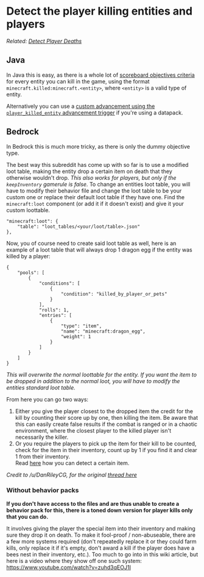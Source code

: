 # Detect the player killing entities and players

_Related: [Detect Player Deaths](/questions/playerdeaths)_

## Java

In Java this is easy, as there is a whole lot of [scoreboard objectives criteria](https://minecraft.gamepedia.com/Scoreboard#Criteria) for every entity you can kill in the game, using the format `minecraft.killed:minecraft.<entity>`, where `<entity>` is a valid type of entity.

Alternatively you can use a [custom advancement using the `player_killed_entity` advancement trigger](https://minecraft.fandom.com/wiki/Advancement/JSON_format#minecraft:player_killed_entity) if you're using a datapack.

## Bedrock

In Bedrock this is much more tricky, as there is only the dummy objective type.

The best way this subreddit has come up with so far is to use a modified loot table, making the entity drop a certain item on death that they otherwise wouldn't drop. _This also works for players, but only if the `keepInventory` gamerule is false._ To change an entities loot table, you will have to modify their behavior file and change the loot table to be your custom one or replace their default loot table if they have one. Find the `minecraft:loot` component (or add it if it doesn't exist) and give it your custom loottable.

    "minecraft:loot": {
        "table": "loot_tables/<your/loot/table>.json"
    },

Now, you of course need to create said loot table as well, here is an example of a loot table that will always drop 1 dragon egg if the entity was killed by a player:

    {
        "pools": [
            {
                "conditions": [
                    {
                        "condition": "killed_by_player_or_pets"
                    }
                ],
                "rolls": 1,
                "entries": [
                    {
                        "type": "item",
                        "name": "minecraft:dragon_egg",
                        "weight": 1
                    }
                ]
            }
        ]
    }

_This will overwrite the normal loottable for the entity. If you want the item to be dropped in addition to the normal loot, you will have to modify the entities standard loot table._

From here you can go two ways:  

1. Either you give the player closest to the dropped item the credit for the kill by counting their score up by one, then killing the item. Be aware that this can easily create false results if the combat is ranged or in a chaotic environment, where the closest player to the killed player isn't necessarily the killer.  
2. Or you require the players to pick up the item for their kill to be counted, check for the item in their inventory, count up by 1 if you find it and clear 1 from their inventory.  
Read [here](/questions/detectitem) how you can detect a certain item.

_Credit to /u/DanRileyCG, for the original [thread here](https://www.reddit.com/r/MinecraftCommands/comments/f7jd9f/help_with_server/)_

### Without behavior packs

**If you don't have access to the files and are thus unable to create a behavior pack for this, there is a toned down version for player kills only that you can do.**

It involves giving the player the special item into their inventory and making sure they drop it on death. To make it fool-proof / non-abuseable, there are a few more systems required (don't repeatedly replace it or they could farm kills, only replace it if it's empty, don't award a kill if the player does have a bees nest in their inventory, etc.). Too much to go into in this wiki article, but here is a video where they show off one such system: https://www.youtube.com/watch?v=zuhd3qEOJ1I